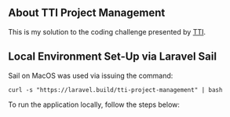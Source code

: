 ## About TTI Project Management

This is my solution to the coding challenge presented by [TTI](https://tti.care).

## Local Environment Set-Up via Laravel Sail

Sail on MacOS was used via issuing the command:

`curl -s "https://laravel.build/tti-project-management" | bash`

To run the application locally, follow the steps below: